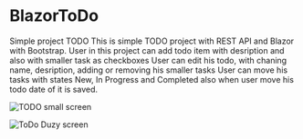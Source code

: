# BlazorToDo
Simple project TODO
This is simple TODO project with REST API and Blazor with Bootstrap.
User in this project can add todo item with desription and also with smaller task as checkboxes
User can edit his todo, with chaning name, desription, adding or removing his smaller tasks
User can move his tasks with states New, In Progress and Completed also when user move his todo date of it is saved.

![TODO small screen](https://github.com/JedrzejMakuch/BlazorToDo/assets/109082644/7eab3754-372c-4b3a-8aef-0c5d2b0bdb3c)

![ToDo Duzy screen](https://github.com/JedrzejMakuch/BlazorToDo/assets/109082644/c171517d-1492-4ce5-bdf6-6b6781c05e9f)
